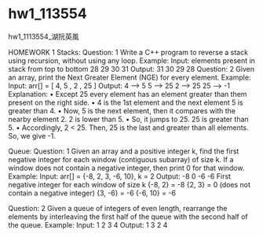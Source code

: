 # hw1_113554
hw1_1113554_湖阮英風

HOMEWORK 1
Stacks:
Question: 1
Write a C++ program to reverse a stack using recursion, without using any loop.
Example:
Input: elements present in stack from top to bottom 28 29 30 31
Output: 31 30 29 28 
Question: 2
Given an array, print the Next Greater Element (NGE) for every element.
Example:
Input: arr[] = [ 4, 5 , 2 , 25 ]
Output:  4      –>   5
               5      –>   25
               2      –>   25
              25     –>   -1
Explanation: 
    • Except 25 every element has an element greater than them present on the right side.
    • 4 is the 1st element and the next element 5 is greater than 4.
    • Now, 5 is the next element, then it compares with the nearby element 2. 2 is lower than 5. 
    • So, it jumps to 25. 25 is greater than 5.
    • Accordingly, 2 < 25. Then, 25 is the last and greater than all elements. So, we give -1.

Queue:
Question: 1
Given an array and a positive integer k, find the first negative integer for each window (contiguous subarray) of size k. If a window does not contain a negative integer, then print 0 for that window.
Example: 
	Input: arr[] = {-8, 2, 3, -6, 10}, k = 2
Output: -8 0 -6 -6
First negative integer for each window of size k
{-8, 2} = -8
{2, 3} = 0 (does not contain a negative integer)
{3, -6} = -6
{-6, 10} = -6

Question: 2
	Given a queue of integers of even length, rearrange the elements by interleaving the first half of the queue with the second half of the queue.
Example:
	Input:  1 2 3 4
Output: 1 3 2 4
